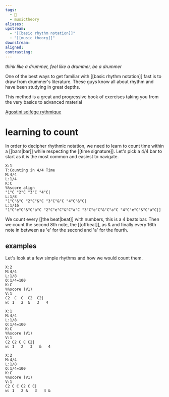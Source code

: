 ```yaml
---
tags:
  - 🌱
  - musictheory
aliases: 
upstream:
  - "[[basic rhythm notation]]"
  - "[[music theory]]"
downstream: 
aligned: 
contrasting:
---
```

*think like a drummer, feel like a drummer, be a drummer*

One of the best ways to get familiar with [[basic rhythm notation]] fast is to draw from drummer's literature. These guys know all about rhythm and have been studying in great depths. 

This method is a great and progressive book of exercises taking you from the very basics to advanced material

[Agostini solfège rythmique](https://www.google.com/search?q=dante+agostini+solfeggio+ritmico+volume+1+pdf&sca_esv=d03a084c8dceab01&udm=14&biw=1783&bih=1271&ei=Toq9Z9LIGL6fi-gP2KvpiQI&oq=dante+agostini+sol&gs_lp=Ehlnd3Mtd2l6LW1vZGVsZXNzLXdlYi1vbmx5IhJkYW50ZSBhZ29zdGluaSBzb2wqAggAMgUQABiABDIGEAAYFhgeMgYQABgWGB4yBhAAGBYYHjIGEAAYFhgeMgYQABgWGB4yBhAAGBYYHjIGEAAYFhgeMgYQABgWGB4yBhAAGBYYHkiSLFD5CFj3E3ABeACQAQCYAW2gAdcGqgEDNC41uAEDyAEA-AEBmAIGoALkA8ICBBAAGB7CAgYQABgIGB7CAggQABgIGA0YHsICCBAAGBYYChgemAMAiAYBkgcDNC4yoAeXQA&sclient=gws-wiz-modeless-web-only)

# learning to count
In order to decipher rhythmic notation, we need to learn to count time within a [[bars|bar]] while respecting the [[time signature]]. Let's pick a 4/4 bar to start as it is the most common and easiest to navigate. 


```music-abc
X:1
T:Counting in 4/4 Time
M:4/4
L:1/4
K:C
%%score align
"1"C "2"C "3"C "4"C| 
L:1/8
"1"C"&"C "2"C"&"C "3"C"&"C "4"C"&"C| 
L:1/16
"1"C"e"C"&"C"a"C "2"C"e"C"&"C"a"C "3"C"e"C"&"C"a"C "4"C"e"C"&"C"a"C|]

```

We count every [[the beat|beat]] with numbers, this is a 4 beats bar. Then we count the second 8th note, the [[offbeat]], as & and finally every 16th note in between as 'e' for the second and 'a' for the fourth.

## examples
Let's look at a few simple rhythms and how we would count them.

```music-abc
X:2
M:4/4
L:1/8
Q:1/4=100
K:C
%%score (V1)
V:1
C2  C  C  C2  C2|
w: 1   2  &   3   4

```
```music-abc
X:1
M:4/4
L:1/8
Q:1/4=100
K:C
%%score (V1)
V:1
C2 C2 C C C2|
w: 1   2   3   &   4

```
```music-abc
X:2
M:4/4
L:1/8
Q:1/4=100
K:C
%%score (V1)
V:1
C2 C C C2 C C|
w: 1   2 &   3   4 &
```

